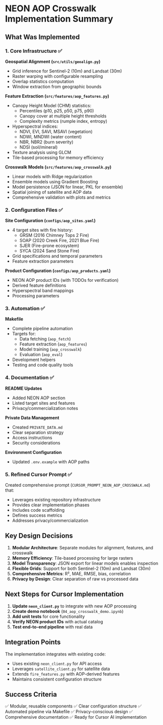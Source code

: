 # NEON AOP Crosswalk Implementation Summary

## What Was Implemented

### 1. Core Infrastructure ✅

**Geospatial Alignment (`src/utils/geoalign.py`)**
- Grid inference for Sentinel-2 (10m) and Landsat (30m)
- Raster warping with configurable resampling
- Overlap statistics computation
- Window extraction from geographic bounds

**Feature Extraction (`src/features/aop_features.py`)**
- Canopy Height Model (CHM) statistics:
  - Percentiles (p10, p25, p50, p75, p90)
  - Canopy cover at multiple height thresholds
  - Complexity metrics (rumple index, entropy)
- Hyperspectral indices:
  - NDVI, EVI, SAVI, MSAVI (vegetation)
  - NDWI, MNDWI (water content)
  - NBR, NBR2 (burn severity)
  - NDSI (soil/mineral)
- Texture analysis using GLCM
- Tile-based processing for memory efficiency

**Crosswalk Models (`src/features/aop_crosswalk.py`)**
- Linear models with Ridge regularization
- Ensemble models using Gradient Boosting
- Model persistence (JSON for linear, PKL for ensemble)
- Spatial joining of satellite and AOP data
- Comprehensive validation with plots and metrics

### 2. Configuration Files ✅

**Site Configuration (`configs/aop_sites.yaml`)**
- 4 target sites with fire history:
  - GRSM (2016 Chimney Tops 2 Fire)
  - SOAP (2020 Creek Fire, 2021 Blue Fire)
  - SJER (Fire-prone ecosystem)
  - SYCA (2024 Sand Stone Fire)
- Grid specifications and temporal parameters
- Feature extraction parameters

**Product Configuration (`configs/aop_products.yaml`)**
- NEON AOP product IDs (with TODOs for verification)
- Derived feature definitions
- Hyperspectral band mappings
- Processing parameters

### 3. Automation ✅

**Makefile**
- Complete pipeline automation
- Targets for:
  - Data fetching (`aop_fetch`)
  - Feature extraction (`aop_features`)
  - Model training (`aop_crosswalk`)
  - Evaluation (`aop_eval`)
- Development helpers
- Testing and code quality tools

### 4. Documentation ✅

**README Updates**
- Added NEON AOP section
- Listed target sites and features
- Privacy/commercialization notes

**Private Data Management**
- Created `PRIVATE_DATA.md`
- Clear separation strategy
- Access instructions
- Security considerations

**Environment Configuration**
- Updated `.env.example` with AOP paths

### 5. Refined Cursor Prompt ✅

Created comprehensive prompt (`CURSOR_PROMPT_NEON_AOP_CROSSWALK.md`) that:
- Leverages existing repository infrastructure
- Provides clear implementation phases
- Includes code scaffolding
- Defines success metrics
- Addresses privacy/commercialization

## Key Design Decisions

1. **Modular Architecture**: Separate modules for alignment, features, and crosswalk
2. **Memory Efficiency**: Tile-based processing for large rasters
3. **Model Transparency**: JSON export for linear models enables inspection
4. **Flexible Grids**: Support for both Sentinel-2 (10m) and Landsat (30m)
5. **Comprehensive Metrics**: R², MAE, RMSE, bias, correlation
6. **Privacy by Design**: Clear separation of raw vs processed data

## Next Steps for Cursor Implementation

1. **Update `neon_client.py`** to integrate with new AOP processing
2. **Create demo notebook** (`04_aop_crosswalk_demo.ipynb`)
3. **Add unit tests** for core functionality
4. **Verify NEON product IDs** with actual catalog
5. **Test end-to-end pipeline** with real data

## Integration Points

The implementation integrates with existing code:
- Uses existing `neon_client.py` for API access
- Leverages `satellite_client.py` for satellite data
- Extends `fire_features.py` with AOP-derived features
- Maintains consistent configuration structure

## Success Criteria

✅ Modular, reusable components
✅ Clear configuration structure
✅ Automated pipeline via Makefile
✅ Privacy-conscious design
✅ Comprehensive documentation
✅ Ready for Cursor AI implementation